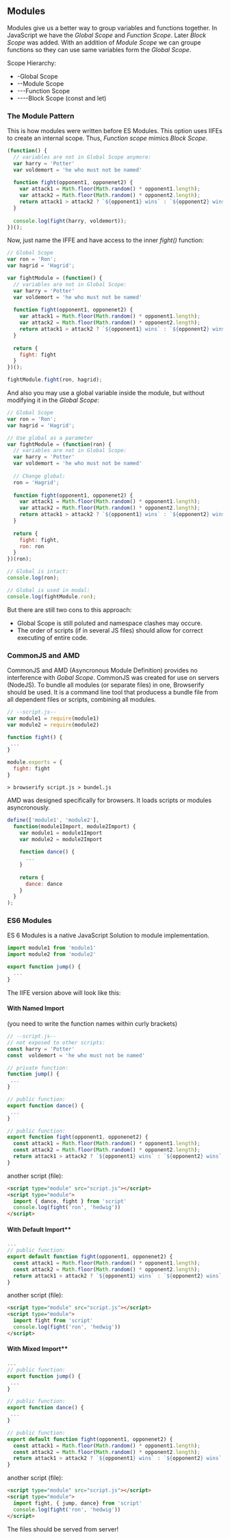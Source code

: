 ## Modules
Modules give us a better way to group variables and functions together.
In JavaScript we have the *Global Scope* and *Function Scope*. Later *Block Scope* was added. With an addition
of *Module Scope* we can groupe functions so they can use same variables form the *Global Scope*.

Scope Hierarchy:
- -Global Scope
- --Module Scope
- ---Function Scope
- ----Block Scope (const and let)

### The Module Pattern
This is how modules were written before ES Modules. This option uses IIFEs to create an internal scope. Thus, *Function scope* mimics *Block Scope*.
```js
(function() {
  // variables are not in Global Scope anymore:
  var harry = 'Potter'
  var voldemort = 'he who must not be named'
  
  function fight(opponent1, opponenet2) {
    var attack1 = Math.floor(Math.random() * opponent1.length);
    var attack2 = Math.floor(Math.random() * opponent2.length);
    return attack1 > attack2 ? `${opponent1} wins` : `${opponent2} wins`;
  }
  
  console.log(fight(harry, voldemort));
})();
```
Now, just name the IFFE and have access to the inner *fight()* function:
```js
// Global Scope
var ron = 'Ron';
var hagrid = 'Hagrid';

var fightModule = (function() {
  // variables are not in Global Scope:
  var harry = 'Potter'
  var voldemort = 'he who must not be named'
  
  function fight(opponent1, opponenet2) {
    var attack1 = Math.floor(Math.random() * opponent1.length);
    var attack2 = Math.floor(Math.random() * opponent2.length);
    return attack1 > attack2 ? `${opponent1} wins` : `${opponent2} wins`;
  }
  
  return {
    fight: fight
  }
})();

fightModule.fight(ron, hagrid);
```
And also you may use a global variable inside the module, but without modifying it in the *Global Scope*:
```js
// Global Scope
var ron = 'Ron';
var hagrid = 'Hagrid';

// Use global as a parameter
var fightModule = (function(ron) {
  // variables are not in Global Scope:
  var harry = 'Potter'
  var voldemort = 'he who must not be named'
  
  // Change global:
  ron = 'Hagrid';
  
  function fight(opponent1, opponenet2) {
    var attack1 = Math.floor(Math.random() * opponent1.length);
    var attack2 = Math.floor(Math.random() * opponent2.length);
    return attack1 > attack2 ? `${opponent1} wins` : `${opponent2} wins`;
  }
  
  return {
    fight: fight,
    ron: ron
  }
})(ron);

// Global is intact:
console.log(ron);

// Global is used in modal:
console.log(fightModule.ron);
```
But there are still two cons to this approach:
- Global Scope is still poluted and namespace clashes may occure.
- The order of scripts (if in several JS files) should allow for correct executing of entire code.
### CommonJS and AMD
CommonJS and AMD (Asyncronous Module Definition) provides no interference with *Gobal Scope*. CommonJS was created for use on servers (NodeJS). To bundle all modules (or separate files) in one, Browserify should be used. It is a command line tool that producess a bundle file from all dependent files or scripts, combining all modules.
```js
// --script.js--
var module1 = require(module1)
var module2 = require(module2)

function fight() {
 ...
}

module.exports = {
  fight: fight
}
```
```
> browserify script.js > bundel.js
```
AMD was designed specifically for browsers. It loads scripts or modules asyncronously.
```js
define(['module1', 'module2'],
  function(module1Import, module2Import) {
    var module1 = module1Import
    var module2 = module2Import
    
    function dance() {
      ...
    }
    
    return {
      dance: dance
    }
  }
);
```
### ES6 Modules
ES 6 Modules is a native JavaScript Solution to module implementation.
```js
import module1 from 'module1'
import module2 from 'module2'

export function jump() {
  ...
}
```
The IIFE version above will look like this:
#### With Named Import 
(you need to write the function names within curly brackets)
```js
// --script.js--
// not exposed to other scripts:
const harry = 'Potter'
const  voldemort = 'he who must not be named'

// private function:
function jump() {
 ...
}

// public function:
export function dance() {
 ...
}

// public function:
export function fight(opponent1, opponenet2) {
  const attack1 = Math.floor(Math.random() * opponent1.length);
  const attack2 = Math.floor(Math.random() * opponent2.length);
  return attack1 > attack2 ? `${opponent1} wins` : `${opponent2} wins`;
}
```
another script (file):
```html
<script type="module" src="script.js"></script>
<script type="module">
  import { dance, fight } from 'script'
  console.log(fight('ron', 'hedwig'))
</script>
```
#### With Default Import**
```js
...
// public function:
export default function fight(opponent1, opponenet2) {
  const attack1 = Math.floor(Math.random() * opponent1.length);
  const attack2 = Math.floor(Math.random() * opponent2.length);
  return attack1 > attack2 ? `${opponent1} wins` : `${opponent2} wins`;
}
```
another script (file):
```html
<script type="module" src="script.js"></script>
<script type="module">
  import fight from 'script'
  console.log(fight('ron', 'hedwig'))
</script>
```
#### With Mixed Import**
```js
...
// public function:
export function jump() {
 ...
}

// public function:
export function dance() {
 ...
}

// public function:
export default function fight(opponent1, opponenet2) {
  const attack1 = Math.floor(Math.random() * opponent1.length);
  const attack2 = Math.floor(Math.random() * opponent2.length);
  return attack1 > attack2 ? `${opponent1} wins` : `${opponent2} wins`;
}
```
another script (file):
```html
<script type="module" src="script.js"></script>
<script type="module">
  import fight, { jump, dance} from 'script'
  console.log(fight('ron', 'hedwig'))
</script>
```
The files should be served from server!
